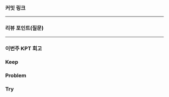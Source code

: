 ### **커밋 링크**

---

### **리뷰 포인트(질문)**

---
### **이번주 KPT 회고**

### Keep

<!-- 유지해야 할 좋은 점 -->

### Problem

<!--개선이 필요한 점-->

### Try

<!-- 새롭게 시도할 점 -->
